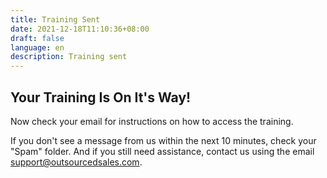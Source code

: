 ```yaml
---
title: Training Sent
date: 2021-12-18T11:10:36+08:00
draft: false
language: en
description: Training sent
---
```


## Your Training Is On It's Way!

Now check your email for instructions on how to access the training.

If you don't see a message from us within the next 10 minutes, check your "Spam" folder. And if you still need assistance, contact us using the email support@outsourcedsales.com.


